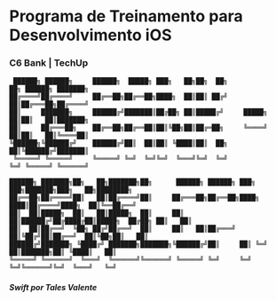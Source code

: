 # Programa de Treinamento para Desenvolvimento iOS
### C6 Bank | TechUp
                                                                                                                                                     
```                                                                                                                                   
 ██████╗ ██████╗     ██████╗  █████╗ ███╗   ██╗██╗  ██╗              ██╗ ██████╗ ███████╗       
██╔════╝██╔════╝     ██╔══██╗██╔══██╗████╗  ██║██║ ██╔╝              ██║██╔═══██╗██╔════╝       
██║     ███████╗     ██████╔╝███████║██╔██╗ ██║█████╔╝     █████╗    ██║██║   ██║███████╗       
██║     ██╔═══██╗    ██╔══██╗██╔══██║██║╚██╗██║██╔═██╗     ╚════╝    ██║██║   ██║╚════██║       
╚██████╗╚██████╔╝    ██████╔╝██║  ██║██║ ╚████║██║  ██╗              ██║╚██████╔╝███████║       
 ╚═════╝ ╚═════╝     ╚═════╝ ╚═╝  ╚═╝╚═╝  ╚═══╝╚═╝  ╚═╝              ╚═╝ ╚═════╝ ╚══════╝       
                                                                                                
██████╗ ███████╗██╗   ██╗███████╗██╗      ██████╗ ██████╗ ███╗   ███╗███████╗███╗   ██╗████████╗
██╔══██╗██╔════╝██║   ██║██╔════╝██║     ██╔═══██╗██╔══██╗████╗ ████║██╔════╝████╗  ██║╚══██╔══╝
██║  ██║█████╗  ██║   ██║█████╗  ██║     ██║   ██║██████╔╝██╔████╔██║█████╗  ██╔██╗ ██║   ██║
██║  ██║██╔══╝  ╚██╗ ██╔╝██╔══╝  ██║     ██║   ██║██╔═══╝ ██║╚██╔╝██║██╔══╝  ██║╚██╗██║   ██║
██████╔╝███████╗ ╚████╔╝ ███████╗███████╗╚██████╔╝██║     ██║ ╚═╝ ██║███████╗██║ ╚████║   ██║
╚═════╝ ╚══════╝  ╚═══╝  ╚══════╝╚══════╝ ╚═════╝ ╚═╝     ╚═╝     ╚═╝╚══════╝╚═╝  ╚═══╝   ╚═╝
```
##### Swift por Tales Valente
	
